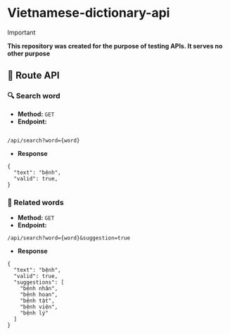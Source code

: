 # Vietnamese-dictionary-api

> [!IMPORTANT]
> **This repository was created for the purpose of testing APIs. It serves no other purpose**

## 📌 Route API
### 🔍 Search word 
- **Method:** `GET`
- **Endpoint:** <br>
```url

/api/search?word={word}

```
- **Response**
```url
{
  "text": "bệnh",
  "valid": true,
}
```
### 🔗 Related words
- **Method:** `GET`
- **Endpoint:** <br>
```url
/api/search?word={word}&suggestion=true
```
- **Response**
```url
{
  "text": "bệnh",
  "valid": true,
  "suggestions": [
    "bệnh nhân",
    "bệnh hoạn",
    "bệnh tật",
    "bệnh viện",
    "bệnh lý"
  ]
}
```
